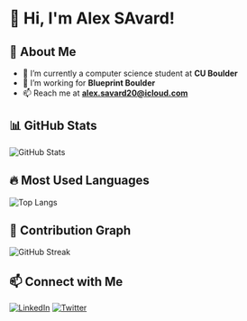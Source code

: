 # 👋 Hi, I'm Alex SAvard!

## 🚀 About Me
- 🌱 I’m currently a computer science student at  **CU Boulder**
- 💼 I’m working for **Blueprint Boulder**
- 📫 Reach me at **alex.savard20@icloud.com**

## 📊 GitHub Stats
![GitHub Stats](https://github-readme-stats.vercel.app/api?username=asavy79&show_icons=true&theme=tokyonight)

## 🔥 Most Used Languages
![Top Langs](https://github-readme-stats.vercel.app/api/top-langs/?username=asavy79&layout=compact&theme=tokyonight)

## 🚀 Contribution Graph
![GitHub Streak](https://streak-stats.demolab.com?user=YourUsername&theme=tokyonight)

## 📫 Connect with Me
[![LinkedIn](https://img.shields.io/badge/LinkedIn-blue?logo=linkedin&logoColor=white)](https://linkedin.com/in/YourUsername)
[![Twitter](https://img.shields.io/badge/Twitter-blue?logo=twitter&logoColor=white)](https://twitter.com/YourUsername)
